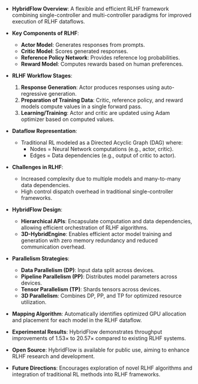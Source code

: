 - **HybridFlow Overview**: A flexible and efficient RLHF framework combining single-controller and multi-controller paradigms for improved execution of RLHF dataflows.

- **Key Components of RLHF**:
  - **Actor Model**: Generates responses from prompts.
  - **Critic Model**: Scores generated responses.
  - **Reference Policy Network**: Provides reference log probabilities.
  - **Reward Model**: Computes rewards based on human preferences.

- **RLHF Workflow Stages**:
  1. **Response Generation**: Actor produces responses using auto-regressive generation.
  2. **Preparation of Training Data**: Critic, reference policy, and reward models compute values in a single forward pass.
  3. **Learning/Training**: Actor and critic are updated using Adam optimizer based on computed values.

- **Dataflow Representation**: 
  - Traditional RL modeled as a Directed Acyclic Graph (DAG) where:
    - Nodes = Neural Network computations (e.g., actor, critic).
    - Edges = Data dependencies (e.g., output of critic to actor).

- **Challenges in RLHF**:
  - Increased complexity due to multiple models and many-to-many data dependencies.
  - High control dispatch overhead in traditional single-controller frameworks.

- **HybridFlow Design**:
  - **Hierarchical APIs**: Encapsulate computation and data dependencies, allowing efficient orchestration of RLHF algorithms.
  - **3D-HybridEngine**: Enables efficient actor model training and generation with zero memory redundancy and reduced communication overhead.

- **Parallelism Strategies**:
  - **Data Parallelism (DP)**: Input data split across devices.
  - **Pipeline Parallelism (PP)**: Distributes model parameters across devices.
  - **Tensor Parallelism (TP)**: Shards tensors across devices.
  - **3D Parallelism**: Combines DP, PP, and TP for optimized resource utilization.

- **Mapping Algorithm**: Automatically identifies optimized GPU allocation and placement for each model in the RLHF dataflow.

- **Experimental Results**: HybridFlow demonstrates throughput improvements of 1.53× to 20.57× compared to existing RLHF systems.

- **Open Source**: HybridFlow is available for public use, aiming to enhance RLHF research and development.

- **Future Directions**: Encourages exploration of novel RLHF algorithms and integration of traditional RL methods into RLHF frameworks.